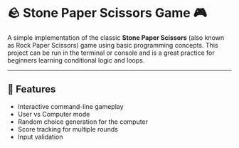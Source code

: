 # 🪨 Stone Paper Scissors Game 🎮

A simple implementation of the classic **Stone Paper Scissors** (also known as Rock Paper Scissors) game using basic programming concepts. This project can be run in the terminal or console and is a great practice for beginners learning conditional logic and loops.

---

## 📌 Features

- Interactive command-line gameplay
- User vs Computer mode
- Random choice generation for the computer
- Score tracking for multiple rounds
- Input validation
